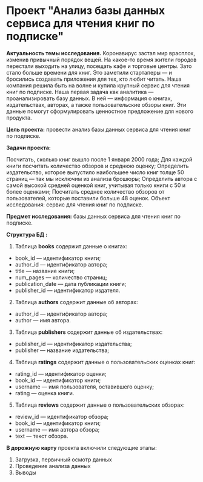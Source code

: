 # Проект "Анализ базы данных сервиса для чтения книг по подписке"
__Актуальность темы исследования.__ Коронавирус застал мир врасплох, изменив привычный порядок вещей. На какое-то время жители городов перестали выходить на улицу, посещать кафе и торговые центры. Зато стало больше времени для книг. Это заметили стартаперы — и бросились создавать приложения для тех, кто любит читать. Наша компания решила быть на волне и купила крупный сервис для чтения книг по подписке. Наша первая задача как аналитика — проанализировать базу данных. В ней — информация о книгах, издательствах, авторах, а также пользовательские обзоры книг. Эти данные помогут сформулировать ценностное предложение для нового продукта.

__Цель проекта:__ провести анализ базы данных сервиса для чтения книг по подписке.

__Задачи проекта:__

Посчитать, сколько книг вышло после 1 января 2000 года;
Для каждой книги посчитать количество обзоров и среднюю оценку;
Определить издательство, которое выпустило наибольшее число книг толще 50 страниц — так мы исключим из анализа брошюры;
Определить автора с самой высокой средней оценкой книг, учитывая только книги с 50 и более оценками;
Посчитать среднее количество обзоров от пользователей, которые поставили больше 48 оценок.
Объект исследования: сервис для чтения книг по подписке.

__Предмет исследования:__ базы данных сервиса для чтения книг по подписке.

__Структура БД :__

1. Таблица __books__ содержит данные о книгах:
  * book_id — идентификатор книги;
  * author_id — идентификатор автора;
  * title — название книги;
  * num_pages — количество страниц;
  * publication_date — дата публикации книги;
  * publisher_id — идентификатор издателя.
2. Таблица __authors__ содержит данные об авторах:
  * author_id — идентификатор автора;
  * author — имя автора.
3. Таблица __publishers__ содержит данные об издательствах:
  * publisher_id — идентификатор издательства;
  * publisher — название издательства;
4. Таблица __ratings__ содержит данные о пользовательских оценках книг:
  * rating_id — идентификатор оценки;
  * book_id — идентификатор книги;
  * username — имя пользователя, оставившего оценку;
  * rating — оценка книги.
5. Таблица __reviews__ содержит данные о пользовательских обзорах:
  * review_id — идентификатор обзора;
  * book_id — идентификатор книги;
  * username — имя автора обзора;
  * text — текст обзора.

__В дорожную карту__ проекта включили следующие этапы:

1. Загрузка, первичный осмотр данных
2. Проведение анализа данных
3. Выводы
